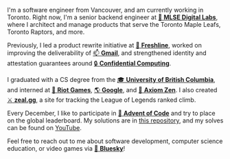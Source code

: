 I'm a software engineer from Vancouver, and am currently working in Toronto. Right now, I'm a senior backend engineer at [:ice_hockey:&nbsp;**MLSE Digital Labs**](https://www.mlsedigital.com/), where I architect and manage products that serve the Toronto Maple Leafs, Toronto Raptors, and more.

Previously, I led a product rewrite initiative at [:leafy_green:&nbsp;**Freshline**](https://freshline.io), worked on improving the deliverability of [:mailbox:&nbsp;**Gmail**](https://gmail.com/), and strengthened identity and attestation guarantees around [:lock:&nbsp;**Confidential Computing**](https://cloud.google.com/confidential-computing).

I graduated with a CS degree from the [:mortar_board:&nbsp;**University of British Columbia**](https://www.ubc.ca/), and interned at [:punch:&nbsp;**Riot Games**](https://www.riotgames.com/), [:earth_americas:&nbsp;**Google**](https://google.com), and [:bear:&nbsp;**Axiom Zen**](https://www.axiomzen.co/). I also created [:crossed_swords:&nbsp;**zeal.gg**](https://zeal.gg/), a site for tracking the League of Legends ranked climb.

Every December, I like to participate in [:christmas_tree:&nbsp;**Advent of Code**](https://adventofcode.com) and try to place on the global leaderboard. My solutions are in [this repository](https://github.com/iKevinY/advent), and my solves can be found on [YouTube](https://www.youtube.com/@iKevinY).

Feel free to reach out to me about software development, computer science education, or video games via [:butterfly:&nbsp;**Bluesky**](https://bsky.app/profile/kevinyap.ca)!
